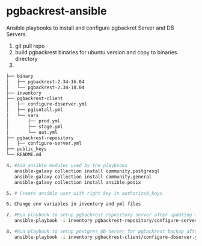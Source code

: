 # pgbackrest-ansible
Ansible playbooks to install and configure pgbackret Server and DB Servers.

1. git pull repo
2. build pgbackrest binaries for ubuntu version and copy to binaries directory
3.
```bash 
├── binary
│   ├── pgbackrest-2.34-16.04
│   └── pgbackrest-2.34-18.04
├── inventory
├── pgbackrest-client
│   ├── configure-dbserver.yml
│   ├── pgisntall.yml
│   └── vars
│       ├── prod.yml
│       ├── stage.yml
│       └── uat.yml
├── pgbackrest-repository
│   ├── configure-server.yml
├── public_keys
└── README.md

4. #Add ansible modules used by the playbooks
   ansible-galaxy collection install community.postgresql
   ansible-galaxy collection install community.general
   ansible-galaxy collection install ansible.posix

5. # Create ansible user with right key in authorized_keys

6. Change env variables in inventory and yml files

7. #Run playbook to setup pgbackrest repository server after updating the vars
   ansible-playbook -i inventory pgbackrest-repository/configure-server.yml  --check

8. #Run playbook to setup postgres db server for pgbackrest backup after updating the vars
   ansible-playbook -i inventory pgbackrest-client/configure-dbserver.yml  --check
